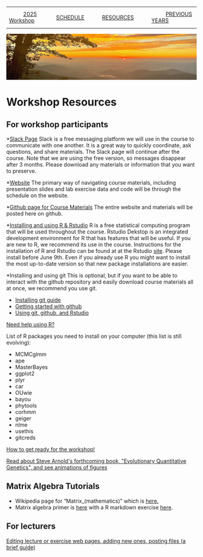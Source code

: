 
|        |        |        |    |
|--------|---------------------------------------------|--------------------|------------------------------------------|
| &nbsp;&nbsp;&nbsp;&nbsp;&nbsp;&nbsp;&nbsp;&nbsp;&nbsp; [2025 Workshop](/index.html) &nbsp;&nbsp;&nbsp;&nbsp;&nbsp;&nbsp;&nbsp;&nbsp;&nbsp; | &nbsp;&nbsp;&nbsp;&nbsp;&nbsp;&nbsp;&nbsp;&nbsp;&nbsp;&nbsp;&nbsp;&nbsp; [SCHEDULE](/2025/schedule.html) &nbsp;&nbsp;&nbsp;&nbsp;&nbsp;&nbsp;&nbsp;&nbsp;&nbsp; | &nbsp;&nbsp;&nbsp;&nbsp;&nbsp;&nbsp;&nbsp;&nbsp;&nbsp;&nbsp;&nbsp;&nbsp; [RESOURCES](/2025/resources.html) &nbsp;&nbsp;&nbsp;&nbsp;&nbsp;&nbsp;&nbsp;&nbsp;&nbsp; | &nbsp;&nbsp;&nbsp;&nbsp;&nbsp;&nbsp;&nbsp;&nbsp;&nbsp; [PREVIOUS YEARS](2025/previous.html) &nbsp;&nbsp;&nbsp;&nbsp;&nbsp;&nbsp; |


<div align="left">
<img src="../media/SWVirginiaMtns.jpg" alt="[Southwest Virigina Mountains]">
</div>


# Workshop Resources #


## For workshop participants ##

*[Slack Page](https://eqgw2025mlbs.slack.com)
Slack is a free messaging platform we will use in the course to communicate with
one another. It is a great way to quickly coordinate, ask questions, and share 
materials. The Slack page will continue after the course. Note that we are using
the free version, so messages disappear after 3 months. Please download any 
materials or information that you want to preserve. 

*[Website](https://eqgw.github.io)
The primary way of navigating course materials, including presentation slides and
lab exercise data and code will be through the schedule on the website. 

*[Github page for Course Materials](https://github.com/eqgw/eqgw.github.io)
The entire website and materials will be posted here on github. 

*[Installing and using R & Rstudio](https://posit.co/download/rstudio-desktop/)
R is a free statistical computing program that will be used throughout the course. 
Rstudio Dekstop is an integrated development environment for R that has features
that will be useful. If you are new to R, we recommend its use in the course. 
Instructions for the installation of R and Rstudio can be found at at the Rstudio 
[site](https://posit.co/download/rstudio-desktop/). Please install before June 9th.  Even if you already use R you might 
want to install the most up-to-date version so that new package installations are 
easier.

*Installing and using git
This is optional, but if you want to be able to interact with the github repository
and easily download course materials all at once, we recommend you use git. 
- [Installing git guide](https://github.com/git-guides/install-git)
- [Getting started with github](https://docs.github.com/en/get-started/onboarding/getting-started-with-your-github-account)
- [Using git, github, and Rstudio](https://jennybc.github.io/2014-05-12-ubc/ubc-r/session03_git.html)

[Need help using R?](http://sites.uw.edu/fhleqg/2017/05/15/need-help-using-r/)

List of R packages you need to install on your computer (this list is still evolving):

* MCMCglmm
* ape
* MasterBayes
* ggplot2
* plyr
* car
* OUwie
* bayou
* phytools
* corhmm
* geiger
* nlme
* usethis
* gitcreds

[How to get ready for the workshop!](/2025/howtogetready.html)

[Read about Steve Arnold's forthcoming book, "Evolutionary Quantitative Genetics", and see animations of figures](https://phenotypicevolution.com/)

## Matrix Algebra Tutorials

* Wikipedia page for “Matrix_(mathematics)” which is [here.](https://en.wikipedia.org/wiki/Matrix_(mathematics))
* Matrix algebra primer is [here](/2025/otherresources/Appendix1.pdf) with a R
markdown exercise [here](/2025/otherresources/Matrix_algebra_session_rev2.Rmd).

## For lecturers ##

[Editing lecture or exercise web pages, adding new ones, posting files (a brief guide)](/2025/HowToForLecturers.html)
